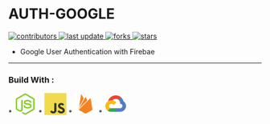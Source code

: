 # AUTH-GOOGLE
<p>
  <a href="https://github.com/edegan-furb/Auth-Google/graphs/contributors">
    <img src="https://img.shields.io/github/contributors/edegan-furb/Auth-Google" alt="contributors" />
  </a>
  <a href="">
    <img src="https://img.shields.io/github/last-commit/Louis3797/awesome-readme-template" alt="last update" />
  </a>
  <a href="https://github.com/edegan-furb/Auth-Google/network/members">
    <img src="https://img.shields.io/github/forks/edegan-furb/Auth-Google" alt="forks" />
  </a>
  <a href="https://github.com/edegan-furb/Auth-Google/stargazers">
    <img src="https://img.shields.io/github/stars/edegan-furb/Auth-Google" alt="stars" />
  </a>
</p>

- Google User Authentication with Firebae
  
---
  
### Build With :
<p>
* <img src="https://github.com/devicons/devicon/blob/master/icons/nodejs/nodejs-original.svg" title="NodeJS" alt="NodeJS" width="45" height="45"/>
* <img src="https://github.com/devicons/devicon/blob/master/icons/javascript/javascript-original.svg" title="JavaScript" alt="JavaScript" width="45" height="45"/>
* <img src="https://github.com/devicons/devicon/blob/master/icons/firebase/firebase-plain.svg" title="Firebase" alt="Firebase" width="45" height="45"/>
* <img src="https://github.com/devicons/devicon/blob/master/icons/googlecloud/googlecloud-original.svg" title="GoogleCloud" al="GoogleCloud" width="45" height="45"/>
</p>


